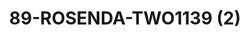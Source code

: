 ---
title: 89-ROSENDA-TWO1139 (2)
image: 89-ROSENDA-TWO1139 (2).jpg
brand: thumbs
layout: vestito
---